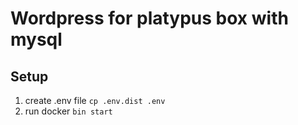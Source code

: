 # Wordpress for platypus box with mysql

## Setup
1) create .env file ```cp .env.dist .env```
2) run docker ```bin start```
